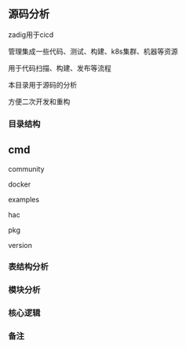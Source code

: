 ## 源码分析

zadig用于cicd

管理集成一些代码、测试、构建、k8s集群、机器等资源

用于代码扫描、构建、发布等流程

本目录用于源码的分析

方便二次开发和重构

### 目录结构

cmd
- 

community

docker


examples


hac

pkg


version




### 表结构分析

### 模块分析

### 核心逻辑

### 备注